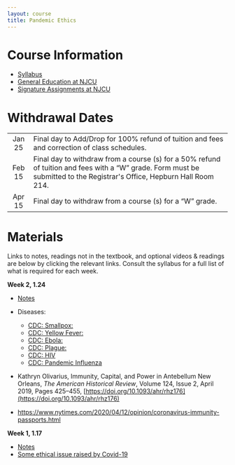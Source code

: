 ```yaml
---
layout: course
title: Pandemic Ethics
---
```




# Course Information
+  [Syllabus](syllabus.pdf)
+ [General Education at NJCU](http://www.njcu.edu/department/general-education)
+ [Signature Assignments at NJCU](https://www.njcu.edu/academics/resources-services/general-education/signature-assignment-information-students)





# Withdrawal Dates

|         	 |     |
| :-------------: | ------------- |
| Jan 25 | Final day to Add/Drop for 100% refund of tuition and fees and correction of class schedules. |
| Feb 15 | Final day to withdraw from a course (s) for a 50% refund of tuition and fees with a “W” grade. Form must be submitted to the Registrar's Office, Hepburn Hall Room 214.|
| Apr 15  | Final day to withdraw from a course (s) for a “W” grade.|



# Materials 
Links to notes, readings not in the textbook, and optional videos & readings are below by clicking the relevant links. Consult the syllabus for a full list of what is required for each week. 


**Week 2, 1.24**
+ [Notes](history)
+ Diseases: 
	+ [CDC: Smallpox:](https://www.cdc.gov/smallpox/index.html)
	+ [CDC: Yellow Fever:](https://www.cdc.gov/yellowfever/)
	+ [CDC: Ebola:](https://www.cdc.gov/vhf/ebola/)
	+ [CDC: Plague:](https://www.cdc.gov/plague/)
	+ [CDC: HIV](https://www.cdc.gov/hiv/default.html)
	+ [CDC: Pandemic Influenza](https://www.cdc.gov/flu/pandemic-resources/index.htm)

+ Kathryn Olivarius, Immunity, Capital, and Power in Antebellum New Orleans, *The American Historical Review*, Volume 124, Issue 2, April 2019, Pages 425–455, [https://doi.org/10.1093/ahr/rhz176](https://doi.org/10.1093/ahr/rhz176)
+ https://www.nytimes.com/2020/04/12/opinion/coronavirus-immunity-passports.html

**Week 1, 1.17**

+ [Notes](intro)
+ [Some ethical issue raised by Covid-19](https://www.youtube.com/watch?v=nYrP14BhMXg)








